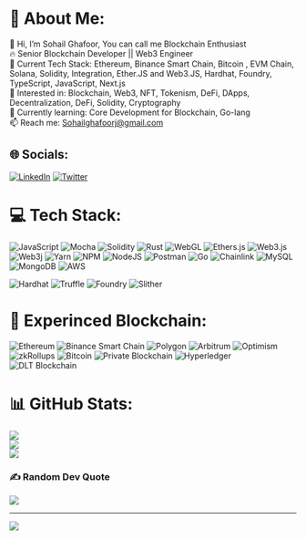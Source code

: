 # 💫 About Me:
👋 Hi, I’m Sohail Ghafoor, You can call me Blockchain Enthusiast<br>🔥 Senior Blockchain Developer || Web3 Engineer <br>🚀 Current Tech Stack: Ethereum, Binance Smart Chain, Bitcoin , EVM Chain, Solana, Solidity, Integration, Ether.JS and Web3.JS, Hardhat, Foundry, TypeScript, JavaScript, Next.js<br>👀 Interested in: Blockchain, Web3, NFT, Tokenism, DeFi, DApps, Decentralization, DeFi, Solidity, Cryptography <br>🌱 Currently learning: Core Development for Blockchain, Go-lang <br>📫 Reach me: Sohailghafoorj@gmail.com

## 🌐 Socials:
[![LinkedIn](https://img.shields.io/badge/LinkedIn-%230077B5.svg?logo=linkedin&logoColor=white)](https://linkedin.com/in/sohailghafoor) [![Twitter](https://img.shields.io/badge/Twitter-%231DA1F2.svg?logo=Twitter&logoColor=white)](https://twitter.com/sohailghafoorj) 

# 💻 Tech Stack:
![JavaScript](https://img.shields.io/badge/javascript-%23323330.svg?style=for-the-badge&logo=javascript&logoColor=%23F7DF1E)  ![Mocha](https://img.shields.io/badge/-mocha-%238D6748?style=for-the-badge&logo=mocha&logoColor=white) ![Solidity](https://img.shields.io/badge/Solidity-%23363636.svg?style=for-the-badge&logo=solidity&logoColor=white) ![Rust](https://img.shields.io/badge/rust-%23000000.svg?style=for-the-badge&logo=rust&logoColor=white)
 ![WebGL](https://img.shields.io/badge/WebGL-990000?logo=webgl&logoColor=white&style=for-the-badge) ![Ethers.js](https://img.shields.io/badge/ethers.js-%2300A6FF.svg?style=for-the-badge&logo=ethereum&logoColor=white)
![Web3.js](https://img.shields.io/badge/web3.js-F16822?style=for-the-badge&logo=web3.js&logoColor=white) ![Web3j](https://img.shields.io/badge/web3j-%23009639.svg?style=for-the-badge&logo=ethereum&logoColor=white)
 ![Yarn](https://img.shields.io/badge/yarn-%232C8EBB.svg?style=for-the-badge&logo=yarn&logoColor=white) ![NPM](https://img.shields.io/badge/NPM-%23CB3837.svg?style=for-the-badge&logo=npm&logoColor=white) ![NodeJS](https://img.shields.io/badge/node.js-6DA55F?style=for-the-badge&logo=node.js&logoColor=white) ![Postman](https://img.shields.io/badge/Postman-FF6C37?style=for-the-badge&logo=postman&logoColor=white)  ![Go](https://img.shields.io/badge/go-%2300ADD8.svg?style=for-the-badge&logo=go&logoColor=white) ![Chainlink](https://img.shields.io/badge/Chainlink-375BD2?style=for-the-badge&logo=Chainlink&logoColor=white) ![MySQL](https://img.shields.io/badge/mysql-%2300f.svg?style=for-the-badge&logo=mysql&logoColor=white) ![MongoDB](https://img.shields.io/badge/MongoDB-%234ea94b.svg?style=for-the-badge&logo=mongodb&logoColor=white)  ![AWS](https://img.shields.io/badge/AWS-%23FF9900.svg?style=for-the-badge&logo=amazon-aws&logoColor=white)

![Hardhat](https://img.shields.io/badge/Hardhat-%23000000.svg?style=for-the-badge&logo=hardhat&logoColor=white)
![Truffle](https://img.shields.io/badge/Truffle-%239247FF.svg?style=for-the-badge&logo=truffle&logoColor=white)
![Foundry](https://img.shields.io/badge/Foundry-%23000000.svg?style=for-the-badge&logo=ethereum&logoColor=white)
![Slither](https://img.shields.io/badge/Slither-%23000000.svg?style=for-the-badge&logo=ethereum&logoColor=white)

# 🔗 Experinced Blockchain:
![Ethereum](https://img.shields.io/badge/Ethereum-%2300A1E4.svg?style=for-the-badge&logo=ethereum&logoColor=white)
![Binance Smart Chain](https://img.shields.io/badge/Binance_Smart_Chain-%232A69AC.svg?style=for-the-badge&logo=binance&logoColor=white)
![Polygon](https://img.shields.io/badge/Polygon-%2300A3FF.svg?style=for-the-badge&logo=polygon&logoColor=white)
![Arbitrum](https://img.shields.io/badge/Arbitrum-%2300A3FF.svg?style=for-the-badge&logo=arbitrum&logoColor=white)
![Optimism](https://img.shields.io/badge/Optimism-%23000000.svg?style=for-the-badge&logo=optimism&logoColor=white)
![zkRollups](https://img.shields.io/badge/zkRollups-%23000000.svg?style=for-the-badge&logo=ethereum&logoColor=white)
![Bitcoin](https://img.shields.io/badge/Bitcoin-%23F7931A.svg?style=for-the-badge&logo=bitcoin&logoColor=white)
![Private Blockchain](https://img.shields.io/badge/Private_Blockchain-%23000000.svg?style=for-the-badge&logo=ethereum&logoColor=white)
![Hyperledger](https://img.shields.io/badge/Hyperledger-%23FF6A00.svg?style=for-the-badge&logo=hyperledger&logoColor=white)
![DLT Blockchain](https://img.shields.io/badge/DLT_Blockchain-%23000000.svg?style=for-the-badge&logo=ethereum&logoColor=white)


# 📊 GitHub Stats:
![](https://github-readme-stats.vercel.app/api?username=sohailghafoor&theme=dark&hide_border=false&include_all_commits=true&count_private=false)<br/>
![](https://github-readme-streak-stats.herokuapp.com/?user=sohailghafoor&theme=dark&hide_border=false)<br/>
![](https://github-readme-stats.vercel.app/api/top-langs/?username=sohailghafoor&theme=dark&hide_border=false&include_all_commits=true&count_private=false&layout=compact)

### ✍️ Random Dev Quote
![](https://quotes-github-readme.vercel.app/api?type=horizontal&theme=radical)

---
[![](https://visitcount.itsvg.in/api?id=sohailghafoor&icon=0&color=1)](https://visitcount.itsvg.in)

<!-- Proudly created with GPRM ( https://gprm.itsvg.in ) -->
